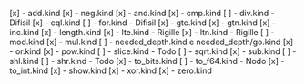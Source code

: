 [x] - add.kind
[x] - neg.kind
[x] - and.kind
[x] - cmp.kind
[ ] - div.kind - Difisil
[x] - eql.kind
[ ] - for.kind - Difisil
[x] - gte.kind
[x] - gtn.kind
[x] - inc.kind
[x] - length.kind
[x] - lte.kind - Rigille
[x] - ltn.kind - Rigille
[ ] - mod.kind
[x] - mul.kind
[ ] - needed_depth.kind e needed_depth/go.kind
[x] - or.kind
[x] - pow.kind
[ ] - slice.kind - Todo
[ ] - sqrt.kind
[x] - sub.kind
[ ] - shl.kind
[ ] - shr.kind - Todo
[x] - to_bits.kind
[ ] - to_f64.kind - Nodo
[x] - to_int.kind
[x] - show.kind
[x] - xor.kind
[x] - zero.kind
